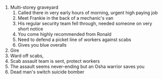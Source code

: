 1. Multi-storey graveyard
	1. Called there in very early hours of morning, urgent high paying job
	2. Meet Frankie in the back of a mechanic's van
	3. His regular security team fell through, needed someone on very short notice
	4. You come highly recommended from Ronald
	5. Need to defend a picket line of workers against scabs
	6. Gives you blue overalls
2. Gire
4. Ward off scabs, 
5. Scab assault team is sent, protect workers
6. The assault seems never-ending but an Osha warrior saves you
7. Dead man's switch suicide bomber
<!--stackedit_data:
eyJoaXN0b3J5IjpbLTczMzg4MjAwNCwtMTIwOTcwODI1OSwxOD
U5Mzc3NjQsODAxNjEwNjMwLC0xNzg0MDQwMDIsMTM0Mjk0ODE0
NCwtMjA4ODc0NjYxMiw3MzA5OTgxMTZdfQ==
-->